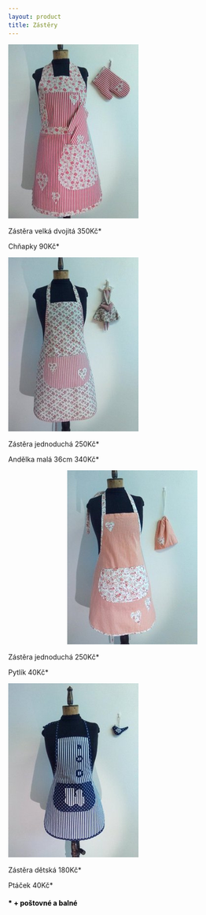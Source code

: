 ```yaml
---
layout: product
title: Zástěry
---
```

<div class="row">
	<div class="col-md-3">
		<img class="img-responsive" src="img/zasteraVelkaCervenaw.jpg" alt="Velká červená zástěra">
		<div class="items">
			<p>Zástěra velká dvojitá 350Kč*</p>
			<p>Chňapky 90Kč*</p>
		</div>
	</div>
	<div class="col-md-3">
		<img class="img-responsive img.centre" src="img/zasteraAndelkaw.jpg" alt="Zástěra s Andělkou">
		<div class="items">
			<p>Zástěra jednoduchá 250Kč*</p>
			<p>Andělka malá 36cm 340Kč*</p>
		</div>
	</div>
	<div class="col-md-3">
		<p style="text-align:center"><img class="img-responsive" src="img/zasteraPytlikw.jpg" alt="Zástěra s pytlíkem"></p>
		<div class="items">
			<p>Zástěra jednoduchá 250Kč*</p>
			<p>Pytlík 40Kč*</p>
		</div>
	</div>
	<div class="col-md-3">
		<img class="img-responsive" src="img/zasteraDetskaModraw.jpg" alt="Dětská zástěra">
		<div class="items">
			<p>Zástěra dětská 180Kč*</p>
			<p>Ptáček 40Kč*</p>
		</div>
	</div>
</div>
<div class="row">
	<div class="col-md-12" style="color: black">
		<h4>* + poštovné a balné</h4>
	</div>
</div>
